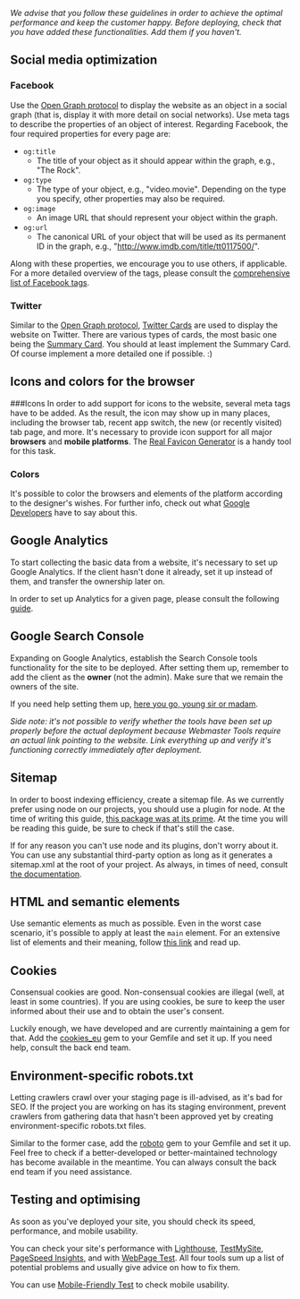 *We advise that you follow these guidelines in order to achieve the optimal performance and keep the customer happy. Before deploying, check that you have added these functionalities. Add them if you haven't.*

## Social media optimization

### Facebook
Use the [Open Graph protocol](http://ogp.me/) to display the website as an object in a social graph (that is, display it with more detail on social networks). Use meta tags to describe the properties of an object of interest. Regarding Facebook, the four required properties for every page are:

* ``og:title``
  * The title of your object as it should appear within the graph, e.g., "The Rock".
* ``og:type``
  * The type of your object, e.g., "video.movie". Depending on the type you specify, other properties may also be required.
* ``og:image``
  * An image URL that should represent your object within the graph.
* ``og:url``
  * The canonical URL of your object that will be used as its permanent ID in the graph, e.g., "http://www.imdb.com/title/tt0117500/".

Along with these properties, we encourage you to use others, if applicable. For a more detailed overview of the tags, please consult the [comprehensive list of Facebook tags](https://developers.facebook.com/docs/sharing/webmasters).

### Twitter

Similar to the [Open Graph protocol](http://ogp.me/), [Twitter Cards](https://dev.twitter.com/cards/overview) are used to display the website on Twitter. There are various types of cards, the most basic one being the [Summary Card](https://dev.twitter.com/cards/types/summary). You should at least implement the Summary Card. Of course implement a more detailed one if possible. :)

## Icons and colors for the browser

###Icons
In order to add support for icons to the website, several meta tags have to be added. As the result, the icon may show up in many places, including the browser tab, recent app switch, the new (or recently visited) tab page, and more. It's necessary to provide icon support for all major **browsers** and **mobile platforms**. The [Real Favicon Generator](http://realfavicongenerator.net/) is a handy tool for this task.

### Colors
It's possible to color the browsers and elements of the platform according to the designer's wishes. For further info, check out what [Google Developers](https://developers.google.com/web/fundamentals/design-and-ui/browser-customization/theme-color?hl=en) have to say about this.

## Google Analytics

To start collecting the basic data from a website, it's necessary to set up Google Analytics. If the client hasn't done it already, set it up instead of them, and transfer the ownership later on.

In order to set up Analytics for a given page, please consult the following [guide](https://support.google.com/analytics/answer/1008015?hl=en).

## Google Search Console

Expanding on Google Analytics, establish the Search Console tools functionality for the site to be deployed. After setting them up, remember to add the client as the **owner** (not the admin). Make sure that we remain the owners of the site.

If you need help setting them up, [here you go, young sir or madam](https://support.google.com/webmasters/answer/6001104?hl=en).

_Side note: it's not possible to verify whether the tools have been set up properly before the actual deployment because Webmaster Tools require an actual link pointing to the website. Link everything up and verify it's functioning correctly immediately after deployment._

## Sitemap

In order to boost indexing efficiency, create a sitemap file. As we currently prefer using node on our projects, you should use a plugin for node. At the time of writing this guide, [this package was at its prime](https://www.npmjs.com/package/sitemap). At the time you will be reading this guide, be sure to check if that's still the case.

If for any reason you can't use node and its plugins, don't worry about it. You can use any substantial third-party option as long as it generates a sitemap.xml at the root of your project. As always, in times of need, consult [the documentation](https://support.google.com/webmasters/answer/183668?hl=en).

## HT<span></span>ML and semantic elements

Use semantic elements as much as possible. Even in the worst case scenario, it's possible to apply at least the `main` element. For an extensive list of elements and their meaning, follow [this link](https://developer.mozilla.org/en/docs/Web/HTML/Element) and read up.

## Cookies

Consensual cookies are good. Non-consensual cookies are illegal (well, at least in some countries). If you are using cookies, be sure to keep the user informed about their use and to obtain the user's consent.

Luckily enough, we have developed and are currently maintaining a gem for that. Add the [cookies_eu](https://github.com/infinum/cookies_eu) gem to your Gemfile and set it up. If you need help, consult the back end team.

## Environment-specific robots.txt

Letting crawlers crawl over your staging page is ill-advised, as it's bad for SEO. If the project you are working on has its staging environment, prevent crawlers from gathering data that hasn't been approved yet by creating environment-specific robots.txt files.

Similar to the former case, add the [roboto](https://github.com/LaunchAcademy/roboto) gem to your Gemfile and set it up. Feel free to check if a better-developed or better-maintained technology has become available in the meantime. You can always consult the back end team if you need assistance.

## Testing and optimising

As soon as you've deployed your site, you should check its speed, performance, and mobile usability.

You can check your site's performance with [Lighthouse](https://developers.google.com/web/tools/lighthouse/), [TestMySite](https://testmysite.withgoogle.com/), [PageSpeed Insights](https://developers.google.com/speed/pagespeed/insights/), and with [WebPage Test](http://www.webpagetest.org/). All four tools sum up a list of potential problems and usually give advice on how to fix them.

You can use [Mobile-Friendly Test](https://search.google.com/search-console/mobile-friendly) to check mobile usability.

